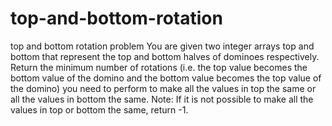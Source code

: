# top-and-bottom-rotation
top and bottom rotation problem
You are given two integer arrays top and bottom that represent the top and bottom halves of dominoes respectively. Return the minimum number of rotations (i.e. the top value becomes the bottom value of the domino and the bottom value becomes the top value of the domino) you need to perform to make all the values in top the same or all the values in bottom the same.
Note: If it is not possible to make all the values in top or bottom the same, return -1.
